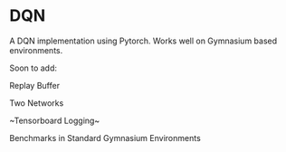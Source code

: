 # DQN
A DQN implementation using Pytorch. Works well on Gymnasium based environments.

Soon to add:

Replay Buffer

Two Networks

~Tensorboard Logging~

Benchmarks in Standard Gymnasium Environments
